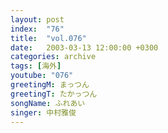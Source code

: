 ```yaml
---
layout: post
index:  "76"
title:  "vol.076"
date:   2003-03-13 12:00:00 +0300
categories: archive
tags: [海外]
youtube: "076"
greetingM: まっつん
greetingT: たかっつん
songName: ふれあい
singer: 中村雅俊
---
```

